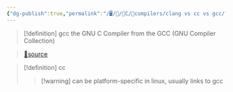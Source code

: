```yaml
---
{"dg-publish":true,"permalink":"/🖥/📜/🍊C/🔨compilers/clang vs cc vs gcc/","tags":["c"]}
---
```




>[!definition] gcc
>the GNU C Compiler from the GCC (GNU Compiler Collection)

> [🔗source](https://stackoverflow.com/questions/1516609/difference-between-cc-gcc-and-g)

>[!definition] cc
> >[!warning] can be platform-specific
> >in linux, usually links to gcc

